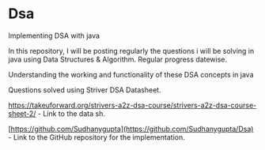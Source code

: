 # Dsa
Implementing DSA with java

In this repository, I will be posting regularly the questions i will be solving in java using Data Structures & Algorithm.
Regular progress datewise.

Understanding the working and functionality of these DSA concepts in java

Questions solved using Striver DSA Datasheet.

https://takeuforward.org/strivers-a2z-dsa-course/strivers-a2z-dsa-course-sheet-2/ - Link to the data sh.

[https://github.com/Sudhanygupta](https://github.com/Sudhanygupta/Dsa) - Link to the GitHub repository for the implementation.

